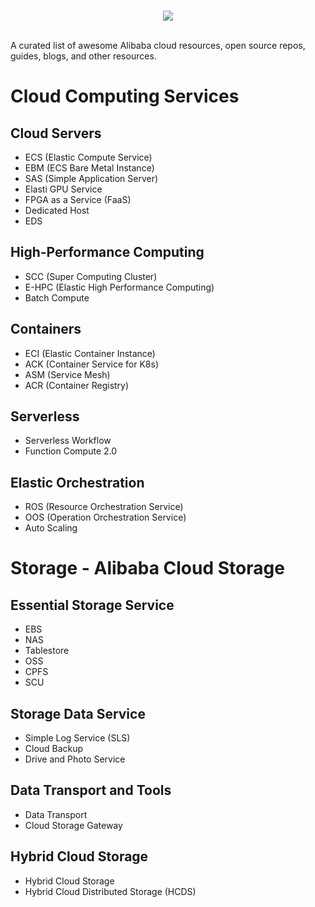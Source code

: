 <br/>
<p align="center">
  <img src="https://aliyunsdk-pages.alicdn.com/icons/AlibabaCloud.svg">
</p>
<br/>
A curated list of awesome Alibaba cloud resources, open source repos, guides, blogs, and other resources.

# Cloud Computing Services

## Cloud Servers

* ECS (Elastic Compute Service)
* EBM (ECS Bare Metal Instance)
* SAS (Simple Application Server)
* Elasti GPU Service
* FPGA as a Service (FaaS)
* Dedicated Host
* EDS

## High-Performance Computing

* SCC (Super Computing Cluster)
* E-HPC (Elastic High Performance Computing)
* Batch Compute

## Containers

* ECI (Elastic Container Instance)
* ACK (Container Service for K8s)
* ASM (Service Mesh)
* ACR (Container Registry)

## Serverless

* Serverless Workflow
* Function Compute 2.0

## Elastic Orchestration

* ROS (Resource Orchestration Service)
* OOS (Operation Orchestration Service)
* Auto Scaling

# Storage - Alibaba Cloud Storage

## Essential Storage Service

* EBS
* NAS
* Tablestore
* OSS
* CPFS
* SCU

## Storage Data Service

* Simple Log Service (SLS)
* Cloud Backup
* Drive and Photo Service

## Data Transport and Tools

* Data Transport
* Cloud Storage Gateway

## Hybrid Cloud Storage

* Hybrid Cloud Storage
* Hybrid Cloud Distributed Storage (HCDS)
